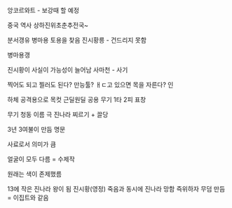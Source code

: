 앙코르와트 - 보강때 할 예정

중국 역사 상하진위초춘추전국~

분서갱유
병마용
토용을 찾음
진시황릉 - 건드리지 못함

병마용갱

진시황이 사실이 가능성이 늘어남
사마천 - 사기

찍어도 되고 찔러도 된다?
만능툴?
ㅐㄷ고 있으면 목을 자른다?
인

하체 공격용으로 
목컷
근딜원딜 공용 무기
1타 2피
표창

무기 청동 이름 극 진나라
찌르기 + 끌당

3년 3여불이 만듬
명문

사료로서 의미가 큼

얼굴이 모두 다름 = 수제작

원래는 색이 존제했름

13에 작은 진나라 왕이 됨 진시황(영정)
죽음과 동시에 진나라 망함
즉위하자 무덤 만듬 = 이집트와 같음
